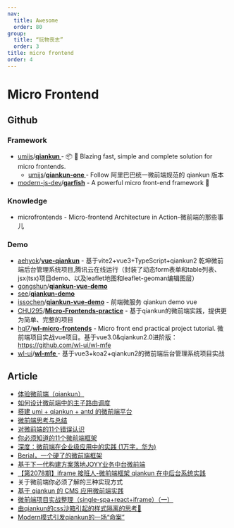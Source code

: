 ```yaml
---
nav:
  title: Awesome
  order: 80
group:
  title: “玩物丧志”
  order: 3
title: micro frontend
order: 4
---
```


# Micro Frontend

## Github

### Framework

- [umijs](https://github.com/umijs?type=source)/**[qiankun ](https://github.com/umijs/qiankun)**- 📦 🚀 Blazing fast, simple and complete solution for micro frontends.
  - [umijs](https://github.com/umijs?type=source)/**[qiankun-one ](https://github.com/umijs/qiankun-one)**- Follow 阿里巴巴统一微前端规范的 qiankun 版本
- [modern-js-dev](https://github.com/modern-js-dev?type=source)/**[garfish](https://github.com/modern-js-dev/garfish)** - A powerful micro front-end framework 🚚

### Knowledge

- microfrontends - Micro-frontend Architecture in Action-微前端的那些事儿

### Demo

- [aehyok](https://github.com/aehyok)/**[vue-qiankun](https://github.com/aehyok/vue-qiankun)** - 基于vite2+vue3+TypeScript+qiankun2 乾坤微前端后台管理系统项目,腾讯云在线运行（封装了动态form表单和table列表、jsx(tsx)项目demo、以及leaflet地图和leaflet-geoman编辑图层）
- [gongshun](https://github.com/gongshun)/**[qiankun-vue-demo](https://github.com/gongshun/qiankun-vue-demo)**
- [see](https://github.com/see)/**[qiankun-demo](https://github.com/see/qiankun-demo)**
- [issochen](https://github.com/issochen)/**[qiankun-vue-demo](https://github.com/issochen/qiankun-vue-demo)** - 前端微服务 qiankun demo vue
- [CHU295](https://github.com/CHU295)/**[Micro-Frontends-practice](https://github.com/CHU295/Micro-Frontends-practice)** - 基于qiankun的微前端实践，提供更为简单、完整的项目
- [hql7](https://github.com/hql7)/**[wl-micro-frontends](https://github.com/hql7/wl-micro-frontends)** - Micro front end practical project tutorial. 微前端项目实战vue项目。基于vue3.0&qiankun2.0进阶版：https://github.com/wl-ui/wl-mfe
- [wl-ui](https://github.com/wl-ui?type=source)/**[wl-mfe ](https://github.com/wl-ui/wl-mfe)**- 基于vue3+koa2+qiankun2的微前端后台管理系统项目实战

## Article

- [体验微前端（qiankun）](https://juejin.im/post/5ed70bf35188254348576b4e)
- [如何设计微前端中的主子路由调度](https://blog.csdn.net/alitech2017/article/details/106901454)
- [搭建 umi + qiankun + antd 的微前端平台](https://juejin.im/post/6869220236886245383?utm_source=gold_browser_extension)
- [微前端思考与总结](https://mp.weixin.qq.com/s/YTiJ4UBgZs2om2SI6TUcmQ)
- [对微前端的11个错误认识](https://mp.weixin.qq.com/s/QtZVYZ5Y5Yt4r07GE5JMEA)
- [你必须知道的11个微前端框架](https://mp.weixin.qq.com/s/gtyD1v6UiIWyDV949KePVQ)
- [深度：微前端在企业级应用中的实践 (1万字，华为)](https://mp.weixin.qq.com/s/_QRdhtukdi76z0OnAIB8oQ)
- [Berial，一个硬了的微前端框架](https://juejin.im/post/6856170280600109064?utm_source=gold_browser_extension#heading-3)
- [基于下一代构建方案落地JOYY业务中台微前端](https://juejin.im/post/5f0c351af265da230d323f8a?utm_source=gold_browser_extension)
- [【第2078期】iframe 接班人-微前端框架 qiankun 在中后台系统实践](https://mp.weixin.qq.com/s/duUxw82DizU15vqRrL_iOw)
- 关于微前端你必须了解的三种实现方式
- [基于 qiankun 的 CMS 应用微前端实践](https://juejin.im/post/6886240723595689997?utm_source=gold_browser_extension)
- [微前端项目实战整理（single-spa+react+iframe）（一）](https://juejin.im/post/6888227508865794062?utm_source=gold_browser_extension)
- [由qiankun的css沙箱引起的样式隔离的思考🤔](https://juejin.im/post/6888695499793268744?utm_source=gold_browser_extension)
- [Modern模式引发qiankun的一场“命案”](https://mp.weixin.qq.com/s/SSgiK7KbDrC2Ll8mHYMaYg)